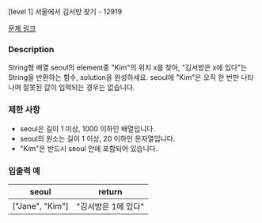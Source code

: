 [level 1] 서울에서 김서방 찾기 - 12919

[문제 링크](https://school.programmers.co.kr/learn/courses/30/lessons/12919)

### **Description**

String형 배열 seoul의 element중 "Kim"의 위치 x를 찾아, "김서방은 x에 있다"는 String을 반환하는 함수, solution을 완성하세요. seoul에 "Kim"은 오직 한 번만 나타나며 잘못된 값이 입력되는 경우는 없습니다.

### 제한 사항

- seoul은 길이 1 이상, 1000 이하인 배열입니다.
- seoul의 원소는 길이 1 이상, 20 이하인 문자열입니다.
- "Kim"은 반드시 seoul 안에 포함되어 있습니다.

### 입출력 예

| seoul           | return              |
| --------------- | ------------------- |
| ["Jane", "Kim"] | "김서방은 1에 있다" |
